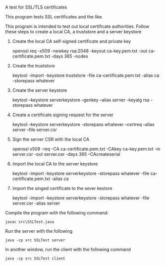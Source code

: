 A test for SSL/TLS certificates

This program tests SSL certificates and the like.

This program is intended to test out local certificate authorities.  Follow
these steps to create a local CA, a truststore and a server keystore

1) Create the local CA self-signed certificate and private key

    openssl req -x509 -newkey rsa:2048 -keyout ca-key.pem.txt -out ca-certificate.pem.txt -days 365 -nodes

2) Create the truststore

    keytool -import -keystore truststore -file ca-certificate.pem.txt -alias ca  -storepass whatever

3) Create the server keystore

    keytool –keystore serverkeystore –genkey –alias server -keyalg rsa -storepass whatever

4) Create a certificate signing request for the server

    keytool –keystore serverkeystore -storepass whatever –certreq –alias server  –file server.csr

5) Sign the server CSR with the local CA

    openssl x509 -req -CA ca-certificate.pem.txt -CAkey ca-key.pem.txt -in server.csr -out server.cer -days 365 –CAcreateserial

6) Import the local CA to the server keystore

    keytool -import -keystore serverkeystore -storepass whatever -file ca-certificate.pem.txt -alias ca

7) Import the singed certificate to the sever kestore

    keytool -import -keystore serverkeystore -storepass whatever -file server.cer -alias server

Compile the program with the following command:

    javac src\SSLTest.java

Run the server with the following

    java -cp src SSLTest server

In another window, run the client with the following command

    java -cp src SSLTest client